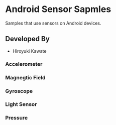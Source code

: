 # Android Sensor Sapmles
Samples that use sensors on Android devices.  

## Developed By
+ Hiroyuki Kawate  

### Accelerometer
### Magnegtic Field
### Gyroscope
### Light Sensor
### Pressure
